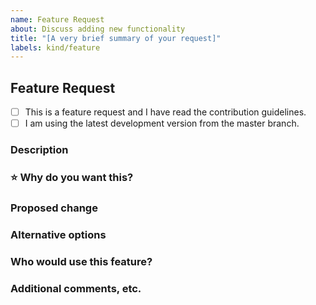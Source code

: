 ```yaml
---
name: Feature Request
about: Discuss adding new functionality
title: "[A very brief summary of your request]"
labels: kind/feature
---
```

<!-- Before submitting a new issue, please make sure that the same issue has not been created already -->

## Feature Request

<!-- Replace the space character between the square brackets with an x in order to check the boxes -->
- [ ] This is a feature request and I have read the contribution guidelines.
- [ ] I am using the latest development version from the master branch.

### Description

<!-- Explain the feature as clearly as you can. What is it, how would you expect it to work, and what value does it bring to CloudKats? -->

### ⭐️ Why do you want this?
<!-- Let us know what is the use case that this improvement solves -->

### Proposed change
<!-- Use this section to describe the feature you'd like to be added. -->


### Alternative options
<!-- Use this section to describe alternative options and why you've decided on the proposed feature above. -->


### Who would use this feature?
<!-- Describe who would benefit from using this feature. -->

### Additional comments, etc.
